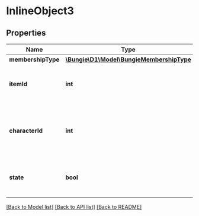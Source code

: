 # InlineObject3

## Properties
Name | Type | Description | Notes
------------ | ------------- | ------------- | -------------
**membershipType** | [**\Bungie\D1\Model\BungieMembershipType**](BungieMembershipType.md) |  | [optional] 
**itemId** | **int** | A valid instanceId of an item to lock/unlock. | [optional] 
**characterId** | **int** | A valid characterId that is associated with the given account. | [optional] 
**state** | **bool** | The item lock state, true to lock, false to unlock. | [optional] 

[[Back to Model list]](../README.md#documentation-for-models) [[Back to API list]](../README.md#documentation-for-api-endpoints) [[Back to README]](../README.md)



